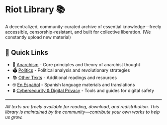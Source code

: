 # Riot Library 📚 
A decentralized, community-curated archive of essential knowledge—freely accessible, censorship-resistant, and built for collective liberation.
(We constantly upload new material)

## 🚀 Quick Links

- 🏴 [Anarchism](docs/anarchism.md) - Core principles and theory of anarchist thought
- 🗳 [Politics](docs/politics.md) - Political analysis and revolutionary strategies  
- 📚 [Other Texts](docs/other-texts.md) - Additional readings and resources
- 🤓 [En Español](docs/espanol.md) - Spanish language materials and translations
- 🔒 [Cybersecurity & Digital Privacy](docs/cybersecurity.md) - Tools and guides for digital safety

---

*All texts are freely available for reading, download, and redistribution. This library is maintained by the community—contribute your own works to help us grow.*
